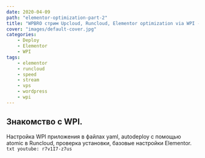 ```yaml
---
date: 2020-04-09
path: "elementor-optimization-part-2"
title: "WPBRO стрим Upcloud, Runcloud, Elementor optimization via WPI - Часть 2"
cover: "images/default-cover.jpg"
categories: 
    - Deploy
    - Elementor
    - WPI
tags:
    - elementor
    - runcloud
    - speed
    - stream
    - vps
    - wordpress
    - wpi
---
```


## Знакомство с WPI.
Настройка WPI приложения в файлах yaml,  autodeploy с помощью atomic в Runcloud, проверка установки, 
базовые настройки Elementor.
`txt
youtube: r7v1I7-z7us
`

